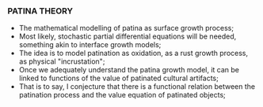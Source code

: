 ### PATINA THEORY
* The mathematical modelling of patina as surface growth process;
* Most likely, stochastic partial differential equations will be needed, something akin to interface growth models;
* The idea is to model patination as oxidation, as a rust growth process, as physical "incrustation";
* Once we adequately understand the patina growth model, it can be linked to functions of the value of patinated cultural artifacts;
* That is to say, I conjecture that there is a functional relation between the patination process and the value equation of patinated objects;
